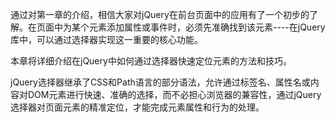 通过对第一章的介绍，相信大家对jQuery在前台页面中的应用有了一个初步的了解。在页面中为某个元素添加属性或事件时，必须先准确找到该元素----在jQuery库中，可以通过选择器实现这一重要的核心功能。

本章将详细介绍在jQuery中如何通过选择器快速定位元素的方法和技巧。

jQuery选择器继承了CSS和Path语言的部分语法，允许通过标签名、属性名或内容对DOM元素进行快速、准确的选择，而不必担心浏览器的兼容性，通过jQuery选择器对页面元素的精准定位，才能完成元素属性和行为的处理。